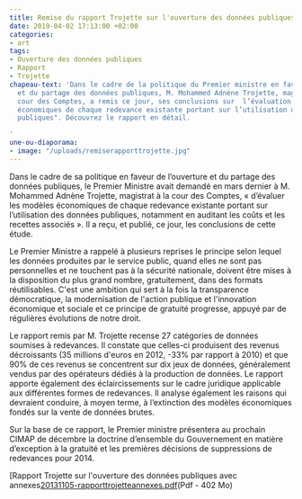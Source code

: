 ```yaml
---
title: Remise du rapport Trojette sur l'ouverture des données publiques
date: 2019-04-02 17:13:00 +02:00
categories:
- art
tags:
- Ouverture des données publiques
- Rapport
- Trojette
chapeau-text: 'Dans le cadre de la politique du Premier ministre en faveur de l’ouverture
  et du partage des données publiques, M. Mohammed Adnène Trojette, magistrat à la
  cour des Comptes, a remis ce jour, ses conclusions sur  l’évaluation des "modèles
  économiques de chaque redevance existante portant sur l’utilisation des données
  publiques". Découvrez le rapport en détail.

'
une-ou-diaporama:
- image: "/uploads/remiserapporttrojette.jpg"
---
```


Dans le cadre de sa politique en faveur de l’ouverture et du partage des données publiques, le Premier Ministre avait demandé en mars dernier à M. Mohammed Adnène Trojette, magistrat à la cour des Comptes, « d’évaluer les modèles économiques de chaque redevance existante portant sur l’utilisation des données publiques, notamment en auditant les coûts et les recettes associés ». Il a reçu, et publié, ce jour, les conclusions de cette étude.

Le Premier Ministre a rappelé à plusieurs reprises le principe selon lequel les données produites par le service public, quand elles ne sont pas personnelles et ne touchent pas à la sécurité nationale, doivent être mises à la disposition du plus grand nombre, gratuitement, dans des formats réutilisables. C'est une ambition qui sert à la fois la transparence démocratique, la modernisation de l'action publique et l'innovation économique et sociale et ce principe de gratuité progresse, appuyé par de régulières évolutions de notre droit.

Le rapport remis par M. Trojette recense 27 catégories de données soumises à redevances. Il constate que celles-ci produisent des revenus décroissants (35 millions d'euros en 2012, -33% par rapport à 2010) et que 90% de ces revenus se concentrent sur dix jeux de données, généralement vendus par des opérateurs dédiés à la production de données.
Le rapport apporte également des éclaircissements sur le cadre juridique applicable aux différentes formes de redevances. Il analyse également les raisons qui devraient conduire, à moyen terme, à l’extinction des modèles économiques fondés sur la vente de données brutes.

Sur la base de ce rapport, le Premier ministre présentera au prochain CIMAP de décembre la doctrine d’ensemble du Gouvernement en matière d’exception à la gratuité et les premières décisions de suppressions de redevances pour 2014.

[Rapport Trojette sur l'ouverture des données publiques avec annexes[20131105-rapporttrojetteannexes.pdf](/uploads/20131105-rapporttrojetteannexes.pdf)(Pdf - 402 Mo)
